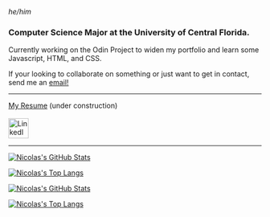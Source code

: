 *he/him*

### Computer Science Major at the University of Central Florida.

<p>Currently working on the Odin Project to widen my portfolio and learn some Javascript, HTML, and CSS.</p>
If your looking to collaborate on something or just want to get in contact, send me an <a href="mailto:nsanchez9009@gmail.com">email!</a>

---

<div><a href="">My Resume</a> (under construction)</div>
<br>
<a href="https://www.linkedin.com/in/nsanchez9009"><img src="https://i.imgur.com/Ks8W7j6.png" width="40px" alt="LinkedIn"></a>

---
[![Nicolas's GitHub Stats](https://github-readme-stats.vercel.app/api?username=nsanchez9009s&count_private=true&show_icons=true&theme=github_dark#gh-dark-mode-only)](https://github.com/GoogleGenius#gh-dark-mode-only)

[![Nicolas's Top Langs](https://github-readme-stats.vercel.app/api/top-langs/?username=nsanchez9009&layout=compact&theme=github_dark#gh-dark-mode-only)](https://github.com/GoogleGenius#gh-dark-mode-only)

[![Nicolas's GitHub Stats](https://github-readme-stats.vercel.app/api?username=nsanchez9009&count_private=true&show_icons=true&theme=default#gh-light-mode-only)](https://github.com/GoogleGenius#gh-light-mode-only)

[![Nicolas's Top Langs](https://github-readme-stats.vercel.app/api/top-langs/?username=nsanchez9009&layout=compact&theme=default#gh-light-mode-only)](https://github.com/nsanchez9009#gh-light-mode-only)
